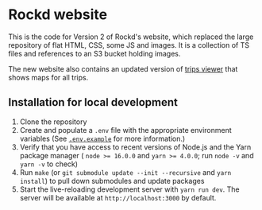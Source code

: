 # Rockd website

This is the code for Version 2 of Rockd's website, which replaced the large repository of flat HTML, CSS, some JS and images.
It is a collection of TS files and references to an S3 bucket holding images.

The new website also contains an updated version of [trips viewer](https://github.com/UW-Macrostrat/rockd-trips) that shows maps for all trips.

## Installation for local development

1. Clone the repository
2. Create and populate a `.env` file with the appropriate environment variables (See [
   `.env.example`](https://github.com/UW-Macrostrat/rockd-website/blob/main/.env.example) for more information.)
3. Verify that you have access to recent versions of Node.js and the Yarn package manager ( `node >= 16.0.0` and
   `yarn >= 4.0.0`; run `node -v` and `yarn -v` to check)
4. Run `make` (or `git submodule update --init --recursive` and `yarn install`) to pull down submodules and update packages
5. Start the live-reloading development server with `yarn run dev`. The server will be available at
   `http://localhost:3000` by default.
